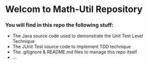 # Welcom to Math-Util Repository


### You will find in this repo the following stuff:
* The Java source code used to demonstrate the Unit Test Level
Technique
* The JUnit Test source code to implement TDD technique
* The .gitignore & README.md files to manage this repo itself
* ...